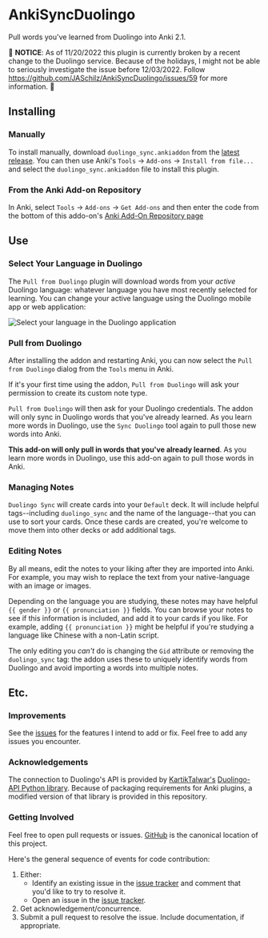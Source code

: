 
# AnkiSyncDuolingo
Pull words you've learned from Duolingo into Anki 2.1.

🔴 **NOTICE**: As of 11/20/2022 this plugin is currently broken by a recent change to the Duolingo service. Because of the holidays, I might not be able to seriously investigate the issue before 12/03/2022. Follow https://github.com/JASchilz/AnkiSyncDuolingo/issues/59 for more information. 🔴

## Installing

### Manually

To install manually, download `duolingo_sync.ankiaddon` from the [latest release](https://github.com/JASchilz/AnkiSyncDuolingo/releases/latest/). You can then use Anki's `Tools` -> `Add-ons` -> `Install from file...` and select the `duolingo_sync.ankiaddon` file to install this plugin.

### From the Anki Add-on Repository

In Anki, select `Tools` -> `Add-ons` -> `Get Add-ons` and then enter the code from the bottom of this addo-on's [Anki Add-On Repository page](https://ankiweb.net/shared/info/557761805)

## Use

### Select Your Language in Duolingo

The `Pull from Duolingo` plugin will download words from your *active* Duolingo language: whatever language you have most recently selected for learning. You can change your active language using the Duolingo mobile app or web application:

![Select your language in the Duolingo application](docs/select_language.png)

### Pull from Duolingo

After installing the addon and restarting Anki, you can now select the `Pull from Duolingo` dialog from the `Tools` menu in Anki.

If it's your first time using the addon, `Pull from Duolingo` will ask your permission to create its custom note type.

`Pull from Duolingo` will then ask for your Duolingo credentials. The addon will only sync in Duolingo words that you've already learned. As you learn more words in Duolingo, use the `Sync Duolingo` tool again to pull those new words into Anki.

**This add-on will only pull in words that you've already learned**. As you learn more words in Duolingo, use this add-on again to pull those words in Anki.

### Managing Notes

`Duolingo Sync` will create cards into your `Default` deck. It will include helpful tags--including `duolingo_sync` and the name of the language--that you can use to sort your cards. Once these cards are created, you're welcome to move them into other decks or add additional tags.

### Editing Notes

By all means, edit the notes to your liking after they are imported into Anki. For example, you may wish to replace the text from your native-language with an image or images.

Depending on the language you are studying, these notes may have helpful `{{ gender }}` or `{{ pronunciation }}` fields. You can browse your notes to see if this information is included, and add it to your cards if you like. For example, adding `{{ pronunciation }}` might be helpful if you're studying a language like Chinese with a non-Latin script.

The only editing you _can't_ do is changing the `Gid` attribute or removing the `duolingo_sync` tag: the addon uses these to uniquely identify words from Duolingo and avoid importing a words into multiple notes.

## Etc.

### Improvements
See the [issues](https://github.com/JASchilz/AnkiSyncDuolingo/issues/) for the features I intend to add or fix. Feel free to add any issues you encounter.

### Acknowledgements
The connection to Duolingo's API is provided by [KartikTalwar's](https://github.com/KartikTalwar/) [Duolingo-API Python library](https://github.com/KartikTalwar/Duolingo/). Because of packaging requirements for Anki plugins, a modified version of that library is provided in this repository.

### Getting Involved
Feel free to open pull requests or issues. [GitHub](https://github.com/JASchilz/AnkiSyncDuolingo) is the canonical location of this project.

Here's the general sequence of events for code contribution:

1. Either:
    * Identify an existing issue in the [issue tracker](https://github.com/JASchilz/AnkiSyncDuolingo/issues/) and comment that you'd like to try to resolve it.
    * Open an issue in the [issue tracker](https://github.com/JASchilz/AnkiSyncDuolingo/issues/).
2. Get acknowledgement/concurrence.
3. Submit a pull request to resolve the issue. Include documentation, if appropriate.

